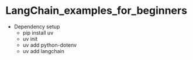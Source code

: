 # LangChain_examples_for_beginners

- Dependency setup
    + pip install uv
    + uv init
    + uv add python-dotenv
    + uv add langchain